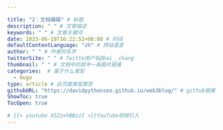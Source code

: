 ```yaml
---

title: "2：文档编辑" # 标题
description: " " # 文章描述
keywords: " " # 文章关键词
date: 2023-06-18T16:22:52+08:00 # 时间
defaultContentLanguage: "zh" # 网站语言
author: " " # 作者的名字
twitterSite: " " # Twitte用户名@bai__chang
thumbnail: " " # 文档中的其中一条图片链接
categories:  # 属于什么类型
  - Hugo
type: article # 此页面类型类型
githubURL: "https://davidpythonseo.github.io/web3blog/" # github链接
ShowToc: true
TocOpen: true

# {{< youtube XSZzxhBBzzI >}}YouTube视频引入
---
```


